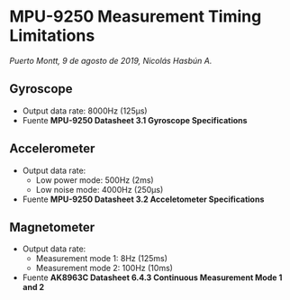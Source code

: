 # MPU-9250 Measurement Timing Limitations

*Puerto Montt, 9 de agosto de 2019, Nicolás Hasbún A.*

## Gyroscope

- Output data rate: 8000Hz (125µs)
- Fuente **MPU-9250 Datasheet 3.1 Gyroscope Specifications**

## Accelerometer

- Output data rate:
  - Low power mode: 500Hz (2ms)
  - Low noise mode: 4000Hz (250µs)
- Fuente **MPU-9250 Datasheet 3.2 Acceletometer Specifications**

## Magnetometer

- Output data rate:
  - Measurement mode 1: 8Hz (125ms)
  - Measurement mode 2: 100Hz (10ms)
- Fuente **AK8963C Datasheet 6.4.3 Continuous Measurement Mode 1 and 2**

